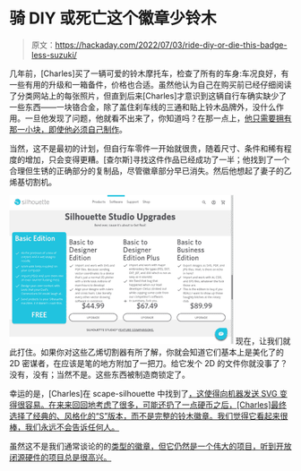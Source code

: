 # 骑 DIY 或死亡这个徽章少铃木

> 原文：<https://hackaday.com/2022/07/03/ride-diy-or-die-this-badge-less-suzuki/>

几年前，[Charles]买了一辆可爱的铃木摩托车，检查了所有的车身:车况良好，有一些有用的升级和一箱备件，价格也合适。虽然他认为自己在购买前已经仔细阅读了分类网站上的每张照片，但直到后来[Charles]才意识到这辆自行车确实缺少了一些东西——一块铬合金，除了盖住刹车线的三通和贴上铃木品牌外，没什么作用。一旦他发现了问题，他就看不出来了，你知道吗？在那一点上，[他只需要拥有那一小块，即使他必须自己制作](https://blog.bityard.net/articles/2022/June/diy-vinyl-cut-motorcycle-emblem)。

当然，这不是最初的计划，但自行车零件一开始就很贵，随着尺寸、条件和稀有程度的增加，只会变得更糟。[查尔斯]寻找这件作品已经成功了一半；他找到了一个合理但生锈的正确部分的复制品，尽管徽章部分早已消失。然后他想起了妻子的乙烯基切割机。

[![](img/67863d265d55304f8b016cc640d45c63.png)](https://hackaday.com/wp-content/uploads/2022/06/marketing-wank.png) 现在，让我们就此打住。如果你对这些乙烯切割器有所了解，你就会知道它们基本上是美化了的 2D 密谋者，在应该是笔的地方附加了一把刀。给它发个 2D 的文件你就没事了？没有，没有；当然不是。这些东西被制造商锁定了。

幸运的是，[Charles]在 scape-silhouette 中找到了[，这使得向机器发送 SVG 变得很容易。在来来回回地考虑了很多，可能还扔了一点硬币之后，[Charles]最终选择了经典的、风格化的“S”版本，而不是完整的铃木徽章。我们觉得它看起来很棒，我们永远不会告诉任何人。](https://github.com/fablabnbg/inkscape-silhouette)

虽然这不是我们通常谈论的的[类型的徽章，但它仍然是一个伟大的项目，听到开放闭源硬件的项目总是很高兴。](https://hackaday.com/blog/?s=badge)